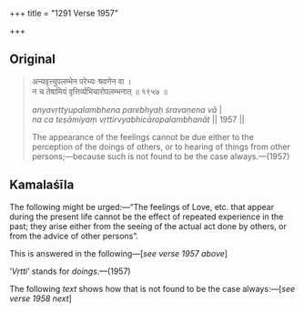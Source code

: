 +++
title = "1291 Verse 1957"

+++
## Original 
>
> अन्यवृत्त्युपलम्भेन परेभ्यः श्रवणेन वा ।  
> न च तेषामियं वृत्तिर्व्यभिचारोपलम्भनात् ॥ १९५७ ॥ 
>
> *anyavṛttyupalambhena parebhyaḥ śravaṇena vā* \|  
> *na ca teṣāmiyaṃ vṛttirvyabhicāropalambhanāt* \|\| 1957 \|\| 
>
> The appearance of the feelings cannot be due either to the perception of the doings of others, or to hearing of things from other persons;—because such is not found to be the case always.—(1957)



## Kamalaśīla

The following might be urged:—“The feelings of Love, etc. that appear during the present life cannot be the effect of repeated experience in the past; they arise either from the seeing of the actual act done by others, or from the advice of other persons”.

This is answered in the following—[*see verse 1957 above*]

‘*Vṛtti*’ stands for *doings*.—(1957)

The following *text* shows how that is not found to be the case always:—[*see verse 1958 next*]


